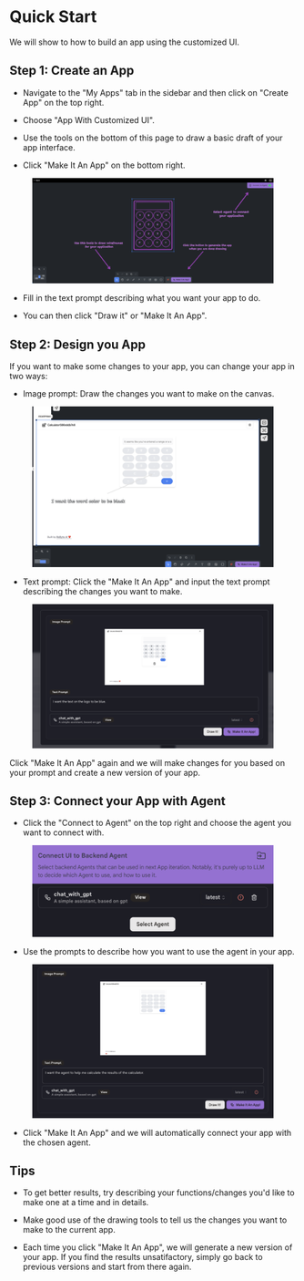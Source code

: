 # Quick Start

We will show to how to build an app using the customized UI.

## Step 1: Create an App

* Navigate to the "My Apps" tab in the sidebar and then click on "Create App" on the top right.

* Choose "App With Customized UI".

* Use the tools on the bottom of this page to draw a basic draft of your app interface.

* Click "Make It An App" on the bottom right.

<figure><img src="../../images/cui-welcome.png"></figure>

* Fill in the text prompt describing what you want your app to do.

* You can then click "Draw it" or "Make It An App".


## Step 2: Design you App

If you want to make some changes to your app, you can change your app in two ways:

* Image prompt: Draw the changes you want to make on the canvas.

<figure><img src="../../images/image-prompt.png"/></figure>

* Text prompt: Click the "Make It An App" and input the text prompt describing the changes you want to make.

<figure><img src="../../images/text-prompt.png"></figure>

Click "Make It An App" again and we will make changes for you based on your prompt and create a new version of your app.

## Step 3: Connect your App with Agent

* Click the "Connect to Agent" on the top right and choose the agent you want to connect with.

<figure><img src="../../images/connect.png"></figure>

* Use the prompts to describe how you want to use the agent in your app. 

<figure><img src="../../images/connect-describe.png"></figure>

* Click "Make It An App" and we will automatically connect your app with the chosen agent.

## Tips

* To get better results, try describing your functions/changes you'd like to make one at a time and in details.

* Make good use of the drawing tools to tell us the changes you want to make to the current app.

* Each time you click "Make It An App", we will generate a new version of your app. If you find the results unsatifactory, simply go back to previous versions and start from there again.